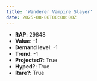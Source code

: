 ```yaml
---
title: 'Wanderer Vampire Slayer'
date: 2025-08-06T00:00:00Z
---
```

- **RAP**: 29848
- **Value**: -1
- **Demand level**: -1
- **Trend**: -1
- **Projected?**: True
- **Hyped?**: True
- **Rare?**: True
